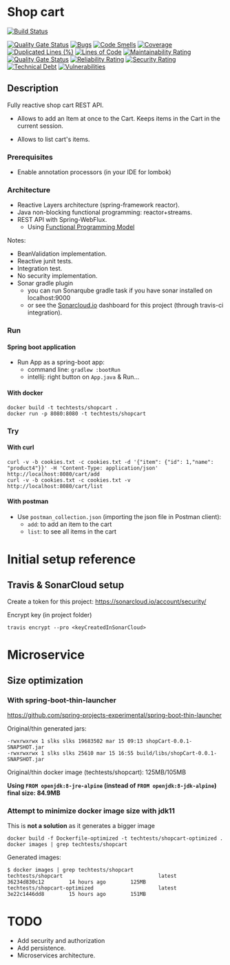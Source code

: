 # Shop cart

[![Build Status](https://travis-ci.com/davidgfolch/shopCart.svg?branch=master)](https://travis-ci.com/davidgfolch/shopCart)

[![Quality Gate Status](https://sonarcloud.io/api/project_badges/measure?project=com.dgf%3AshopCart&metric=alert_status)](https://sonarcloud.io/dashboard?id=com.dgf%3AshopCart)
[![Bugs](https://sonarcloud.io/api/project_badges/measure?project=com.dgf%3AshopCart&metric=bugs)](https://sonarcloud.io/dashboard?id=com.dgf%3AshopCart)
[![Code Smells](https://sonarcloud.io/api/project_badges/measure?project=com.dgf%3AshopCart&metric=code_smells)](https://sonarcloud.io/dashboard?id=com.dgf%3AshopCart)
[![Coverage](https://sonarcloud.io/api/project_badges/measure?project=com.dgf%3AshopCart&metric=coverage)](https://sonarcloud.io/dashboard?id=com.dgf%3AshopCart)
[![Duplicated Lines (%)](https://sonarcloud.io/api/project_badges/measure?project=com.dgf%3AshopCart&metric=duplicated_lines_density)](https://sonarcloud.io/dashboard?id=com.dgf%3AshopCart)
[![Lines of Code](https://sonarcloud.io/api/project_badges/measure?project=com.dgf%3AshopCart&metric=ncloc)](https://sonarcloud.io/dashboard?id=com.dgf%3AshopCart)
[![Maintainability Rating](https://sonarcloud.io/api/project_badges/measure?project=com.dgf%3AshopCart&metric=sqale_rating)](https://sonarcloud.io/dashboard?id=com.dgf%3AshopCart)
[![Quality Gate Status](https://sonarcloud.io/api/project_badges/measure?project=com.dgf%3AshopCart&metric=alert_status)](https://sonarcloud.io/dashboard?id=com.dgf%3AshopCart)
[![Reliability Rating](https://sonarcloud.io/api/project_badges/measure?project=com.dgf%3AshopCart&metric=reliability_rating)](https://sonarcloud.io/dashboard?id=com.dgf%3AshopCart)
[![Security Rating](https://sonarcloud.io/api/project_badges/measure?project=com.dgf%3AshopCart&metric=security_rating)](https://sonarcloud.io/dashboard?id=com.dgf%3AshopCart)
[![Technical Debt](https://sonarcloud.io/api/project_badges/measure?project=com.dgf%3AshopCart&metric=sqale_index)](https://sonarcloud.io/dashboard?id=com.dgf%3AshopCart)
[![Vulnerabilities](https://sonarcloud.io/api/project_badges/measure?project=com.dgf%3AshopCart&metric=vulnerabilities)](https://sonarcloud.io/dashboard?id=com.dgf%3AshopCart)
## Description

Fully reactive shop cart REST API.

- Allows to add an Item at once to the Cart.  Keeps items in the Cart in the current session.

- Allows to list cart's items.

### Prerequisites
- Enable annotation processors (in your IDE for lombok)

### Architecture
- Reactive Layers architecture (spring-framework reactor).
- Java non-blocking functional programming: reactor+streams.
- REST API with Spring-WebFlux.
    - Using [Functional Programming Model](https://docs.spring.io/spring-framework/docs/5.0.0.BUILD-SNAPSHOT/spring-framework-reference/html/web-reactive.html#_functional_programming_model)

Notes:
- BeanValidation implementation.
- Reactive junit tests.
- Integration test.
- No security implementation.
- Sonar gradle plugin
    - you can run Sonarqube gradle task if you have sonar installed on localhost:9000
    - or see the [Sonarcloud.io](https://sonarcloud.io/dashboard?id=com.dgf%3AshopCart) dashboard for this project (through travis-ci integration).
  
### Run
#### Spring boot application
- Run App as a spring-boot app:
    - command line: `gradlew :bootRun`
    - intellij: right button on `App.java` & Run...
#### With docker

    docker build -t techtests/shopcart .
    docker run -p 8080:8080 -t techtests/shopcart
    
### Try
#### With curl

    curl -v -b cookies.txt -c cookies.txt -d '{"item": {"id": 1,"name": "product4"}}' -H 'Content-Type: application/json' http://localhost:8080/cart/add
    curl -v -b cookies.txt -c cookies.txt -v http://localhost:8080/cart/list
#### With postman
- Use `postman_collection.json` (importing the json file in Postman client):
    - `add`: to add an item to the cart
    - `list`: to see all items in the cart

# Initial setup reference

## Travis & SonarCloud setup

Create a token for this project: https://sonarcloud.io/account/security/

Encrypt key (in project folder)
    
    travis encrypt --pro <keyCreatedInSonarCloud>

# Microservice
## Size optimization
### With spring-boot-thin-launcher
https://github.com/spring-projects-experimental/spring-boot-thin-launcher

Original/thin generated jars:

    -rwxrwxrwx 1 slks slks 19683502 mar 15 09:13 shopCart-0.0.1-SNAPSHOT.jar
    -rwxrwxrwx 1 slks slks 25610 mar 15 16:55 build/libs/shopCart-0.0.1-SNAPSHOT.jar

Original/thin docker image (techtests/shopcart): 125MB/105MB

**Using `FROM openjdk:8-jre-alpine` (instead of `FROM openjdk:8-jdk-alpine`) final size: 84.9MB**

### Attempt to minimize docker image size with jdk11
This is **not a solution** as it generates a bigger image

    docker build -f Dockerfile-optimized -t techtests/shopcart-optimized .
    docker images | grep techtests/shopcart 

Generated images:

    $ docker images | grep techtests/shopcart
    techtests/shopcart                               latest               36234d830c12        14 hours ago        125MB
    techtests/shopcart-optimized                     latest               3e22c1446dd8        15 hours ago        151MB

# TODO
- Add security and authorization
- Add persistence.
- Microservices architecture.

